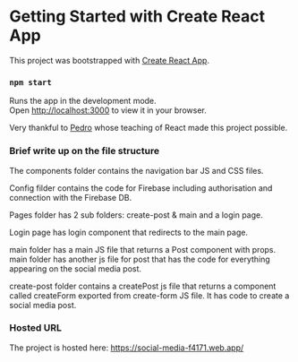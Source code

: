 # Getting Started with Create React App

This project was bootstrapped with [Create React App](https://github.com/facebook/create-react-app).

### `npm start`

Runs the app in the development mode.\
Open [http://localhost:3000](http://localhost:3000) to view it in your browser.

Very thankful to [Pedro](https://www.youtube.com/watch?v=f55qeKGgB_M&list=PPSV&ab_channel=PedroTech) whose teaching of React made this project possible.

### Brief write up on the file structure
The components folder contains the navigation bar JS and CSS files.

Config filder contains the code for Firebase including authorisation and connection with the Firebase DB.

Pages folder has 2 sub folders: create-post & main and a login page.

Login page has login component that redirects to the main page. 

main folder has a main JS file that returns a Post component with props. main folder has another js file for post that has the code for everything appearing on the social media post.

create-post folder contains a createPost js file that returns a component called createForm exported from create-form JS file. It has code to create a social media post.

### Hosted URL
The project is hosted here: https://social-media-f4171.web.app/
